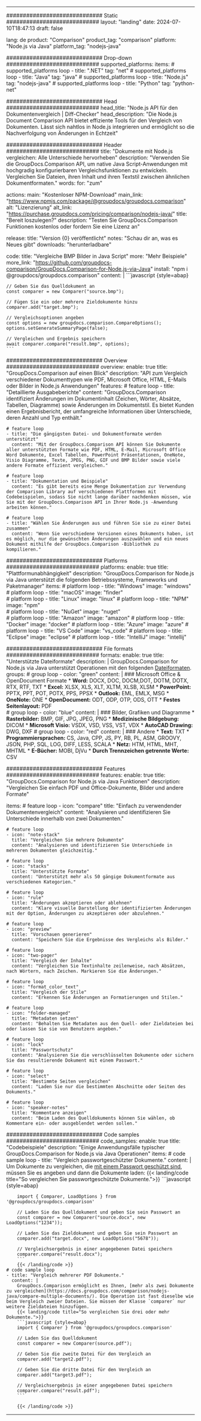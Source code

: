 
---
############################# Static ############################
layout: "landing"
date: 2024-07-10T18:47:13
draft: false

lang: de
product: "Comparison"
product_tag: "comparison"
platform: "Node.js via Java"
platform_tag: "nodejs-java"

############################# Drop-down ############################
supported_platforms:
  items:
    # supported_platforms loop
    - title: ".NET"
      tag: "net"
    # supported_platforms loop
    - title: "Java"
      tag: "java"
    # supported_platforms loop
    - title: "Node.js"
      tag: "nodejs-java"
    # supported_platforms loop
    - title: "Python"
      tag: "python-net"

############################# Head ############################
head_title: "Node.js API für den Dokumentenvergleich | Diff-Checker"
head_description: "Die Node.js Document Comparison API bietet effiziente Tools für den Vergleich von Dokumenten. Lässt sich nahtlos in Node.js integrieren und ermöglicht so die Nachverfolgung von Änderungen in Echtzeit"

############################# Header ############################
title: "Dokumente mit Node.js vergleichen: Alle Unterschiede hervorheben"
description: "Verwenden Sie die GroupDocs.Comparison API, um native Java Script-Anwendungen mit hochgradig konfigurierbaren Vergleichsfunktionen zu entwickeln. Vergleichen Sie Dateien, ihren Inhalt und ihren Textstil zwischen ähnlichen Dokumentformaten."
words:
  for: "zum"

actions:
  main: "Kostenloser NPM-Download"
  main_link: "https://www.npmjs.com/package/@groupdocs/groupdocs.comparison"
  alt: "Lizenzierung"
  alt_link: "https://purchase.groupdocs.com/pricing/comparison/nodejs-java/"
  title: "Bereit loszulegen?"
  description: "Testen Sie GroupDocs.Comparison Funktionen kostenlos oder fordern Sie eine Lizenz an"

release:
  title: "Version {0} veröffentlicht"
  notes: "Schau dir an, was es Neues gibt"
  downloads: "herunterladbare"

code:
  title: "Vergleiche BMP Bilder in Java Script"
  more: "Mehr Beispiele"
  more_link: "https://github.com/groupdocs-comparison/GroupDocs.Comparison-for-Node.js-via-Java"
  install: "npm i @groupdocs/groupdocs.comparison"
  content: |
    ```javascript {style=abap}

    // Geben Sie das Quelldokument an
    const comparer = new Comparer("source.bmp");

    // Fügen Sie ein oder mehrere Zieldokumente hinzu
    comparer.add("target.bmp");

    // Vergleichsoptionen angeben
    const options = new groupdocs.comparison.CompareOptions();
    options.setGenerateSummaryPage(false);

    // Vergleichen und Ergebnis speichern
    await comparer.compare("result.bmp", options);
    ```

############################# Overview ############################
overview:
  enable: true
  title: "GroupDocs.Comparison auf einen Blick"
  description: "API zum Vergleich verschiedener Dokumenttypen wie PDF, Microsoft Office, HTML, E-Mails oder Bilder in Node.js Anwendungen"
  features:
    # feature loop
    - title: "Detaillierte Ausgabeberichte"
      content: "GroupDocs.Comparison identifiziert Änderungen im Dokumentinhalt (Zeichen, Wörter, Absätze, Tabellen, Diagramme) sowie Änderungen im Dokumentstil. Es bietet Kunden einen Ergebnisbericht, der umfangreiche Informationen über Unterschiede, deren Anzahl und Typ enthält."

    # feature loop
    - title: "Die gängigsten Datei- und Dokumentformate werden unterstützt"
      content: "Mit der GroupDocs.Comparison API können Sie Dokumente aller unterstützten Formate wie PDF, HTML, E-Mail, Microsoft Office Word Dokumente, Excel Tabellen, PowerPoint Präsentationen, OneNote, Visio Diagramme, Texte, JPEG, PNG, GIF und BMP Bilder sowie viele andere Formate effizient vergleichen."

    # feature loop
    - title: "Dokumentation und Beispiele"
      content: "Es gibt bereits eine Menge Dokumentation zur Verwendung der Comparison Library auf verschiedenen Plattformen mit Codebeispielen, sodass Sie nicht lange darüber nachdenken müssen, wie Sie mit der GroupDocs.Comparison API in Ihrer Node.js -Anwendung arbeiten können."

    # feature loop
    - title: "Wählen Sie Änderungen aus und führen Sie sie zu einer Datei zusammen"
      content: "Wenn Sie verschiedene Versionen eines Dokuments haben, ist es möglich, nur die gewünschten Änderungen auszuwählen und ein neues Dokument mithilfe der GroupDocs.Comparison -Bibliothek zu kompilieren."

############################# Platforms ############################
platforms:
  enable: true
  title: "Plattformunabhängigkeit"
  description: "GroupDocs.Comparison for Node.js via Java unterstützt die folgenden Betriebssysteme, Frameworks und Paketmanager"
  items:
    # platform loop
    - title: "Windows"
      image: "windows"
    # platform loop
    - title: "macOS"
      image: "finder"      
    # platform loop
    - title: "Linux"
      image: "linux"
    # platform loop
    - title: "NPM"
      image: "npm"  
    # platform loop
    - title: "NuGet"
      image: "nuget"      
    # platform loop
    - title: "Amazon"
      image: "amazon"
    # platform loop
    - title: "Docker"
      image: "docker"
    # platform loop
    - title: "Azure"
      image: "azure"
    # platform loop
    - title: "VS Code"
      image: "vs_code"
    # platform loop
    - title: "Eclipse"
      image: "eclipse"
    # platform loop
    - title: "IntelliJ"
      image: "intellij"

############################# File formats ############################
formats:
  enable: true
  title: "Unterstützte Dateiformate"
  description: |
    GroupDocs.Comparison for Node.js via Java unterstützt Operationen mit den folgenden [Dateiformaten](https://docs.groupdocs.com/comparison/nodejs-java/supported-document-formats/).
  groups:
    # group loop
    - color: "green"
      content: |
        ### Microsoft Office & OpenDocument Formate
        * **Word:** DOCX, DOC, DOCM,DOT, DOTM, DOTX, RTX, RTF, TXT
        * **Excel:** XLSX, XLS, XLT, XLTM, XLSB, XLSM
        * **PowerPoint:** PPTX, PPT, POT, POTX, PPS, PPSX
        * **Outlook:** EML, EMLX, MSG
        * **OneNote:** ONE
        * **OpenDocument:** ODT, ODP, OTP, ODS, OTT
        * **Festes Seitenlayout:** PDF        
    # group loop
    - color: "blue"
      content: |
        ### Bilder, Grafiken und Diagramme
        * **Rasterbilder:** BMP, GIF, JPG, JPEG, PNG
        * **Medizinische Bildgebung:** DICOM
        * **Microsoft Visio:** VSDX, VSD, VSS, VST, VDX
        * **AutoCAD Drawing:** DWG, DXF
      # group loop
    - color: "red"
      content: |
        ### Andere
        * **Text:** TXT
        * **Programmiersprachen:** CS, Java, CPP, JS, PY, RB, PL, ASM, GROOVY, JSON, PHP, SQL, LOG, DIFF, LESS, SCALA
        * **Netz:** HTM, HTML, MHT, MHTML
        * **E-Bücher:** MOBI, DjVu
        * **Durch Trennzeichen getrennte Werte:** CSV

############################# Features ############################
features:
  enable: true
  title: "GroupDocs.Comparison for Node.js via Java Funktionen"
  description: "Vergleichen Sie einfach PDF und Office-Dokumente, Bilder und andere Formate"

  items:
    # feature loop
    - icon: "compare"
      title: "Einfach zu verwendender Dokumentenvergleich"
      content: "Analysieren und identifizieren Sie Unterschiede innerhalb von zwei Dokumenten."

    # feature loop
    - icon: "note-stack"
      title: "Vergleichen Sie mehrere Dokumente"
      content: "Analysieren und identifizieren Sie Unterschiede in mehreren Dokumenten gleichzeitig."

    # feature loop
    - icon: "stacks"
      title: "Unterstützte Formate"
      content: "Unterstützt mehr als 50 gängige Dokumentformate aus verschiedenen Kategorien."

    # feature loop
    - icon: "rule"
      title: "Änderungen akzeptieren oder ablehnen"
      content: "Klare visuelle Darstellung der identifizierten Änderungen mit der Option, Änderungen zu akzeptieren oder abzulehnen."

    # feature loop
    - icon: "preview"
      title: "Vorschauen generieren"
      content: "Speichern Sie die Ergebnisse des Vergleichs als Bilder."

    # feature loop
    - icon: "two-pager"
      title: "Vergleich der Inhalte"
      content: "Vergleichen Sie Textinhalte zeilenweise, nach Absätzen, nach Wörtern, nach Zeichen. Markieren Sie die Änderungen."

    # feature loop
    - icon: "format_color_text"
      title: "Vergleich der Stile"
      content: "Erkennen Sie Änderungen an Formatierungen und Stilen."

    # feature loop
    - icon: "folder-managed"
      title: "Metadaten setzen"
      content: "Behalten Sie Metadaten aus den Quell- oder Zieldateien bei oder lassen Sie sie von Benutzern angeben."

    # feature loop
    - icon: "lock"
      title: "Passwortschutz"
      content: "Analysieren Sie die verschlüsselten Dokumente oder sichern Sie das resultierende Dokument mit einem Passwort."

    # feature loop
    - icon: "select"
      title: "Bestimmte Seiten vergleichen"
      content: "Laden Sie nur die bestimmten Abschnitte oder Seiten des Dokuments."

    # feature loop
    - icon: "speaker-notes"
      title: "Kommentare anzeigen"
      content: "Beim Laden des Quelldokuments können Sie wählen, ob Kommentare ein- oder ausgeblendet werden sollen."

############################# Code samples ############################
code_samples:
  enable: true
  title: "Codebeispiele"
  description: "Einige Anwendungsfälle typischer GroupDocs.Comparison for Node.js via Java Operationen"
  items:
    # code sample loop
    - title: "Vergleich passwortgeschützter Dokumente."
      content: |
        Um Dokumente zu vergleichen, die [mit einem Passwort geschützt sind](https://docs.groupdocs.com/comparison/nodejs-java/load-password-protected-documents/), müssen Sie es angeben und dann die Dokumente laden:
        {{< landing/code title="So vergleichen Sie passwortgeschützte Dokumente.">}}
        ```javascript {style=abap}

        import { Comparer, LoadOptions } from '@groupdocs/groupdocs.comparison'

        // Laden Sie das Quelldokument und geben Sie sein Passwort an
        const comparer = new Comparer("source.docx", new LoadOptions("1234"));

        // Laden Sie das Zieldokument und geben Sie sein Passwort an
        comparer.add("target.docx", new LoadOptions("5678"));

        // Vergleichsergebnis in einer angegebenen Datei speichern
        comparer.compare("result.docx");
        ```
        {{< /landing/code >}}
    # code sample loop
    - title: "Vergleich mehrerer PDF Dokumente."
      content: |
        GroupDocs.Comparison ermöglicht es Ihnen, [mehr als zwei Dokumente zu vergleichen](https://docs.groupdocs.com/comparison/nodejs-java/compare-multiple-documents/). Die Operation ist fast dieselbe wie beim Vergleich zweier Dateien. Sie müssen der Klasse `comparer` nur weitere Zieldateien hinzufügen.
        {{< landing/code title="So vergleichen Sie drei oder mehr Dokumente.">}}
        ```javascript {style=abap}
        import { Comparer } from '@groupdocs/groupdocs.comparison'

        // Laden Sie das Quelldokument
        const comparer = new Comparer(source.pdf");

        // Geben Sie die zweite Datei für den Vergleich an
        comparer.add("target2.pdf");

        // Geben Sie die dritte Datei für den Vergleich an
        comparer.add("target3.pdf");

        // Vergleichsergebnis in einer angegebenen Datei speichern
        comparer.compare("result.pdf");
        ```

        {{< /landing/code >}}

---